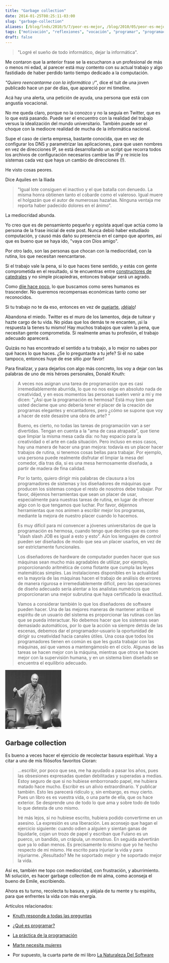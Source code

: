 ```yaml
---
title: "Garbage collection"
date: 2014-01-25T08:25:11-03:00
slug: "garbage-collection"
aliases: [/blog/lnds/2010/5/7/peor-es-mejor, /blog/2010/05/peor-es-mejor.html]
tags: ["motivación", "reflexiones", "vocación", "programar", "programación"]
draft: false
---
```

> "Logré el sueño de todo informático, dejar la informática".

Me contaron que la anterior frase se la escucharon a un profesional de
más o menos mi edad, al parecer está muy contento con su actual trabajo
y algo fastidiado de haber perdido tanto tiempo dedicado a la
computación.

*"Quiero reencantarme con la informática :/"*, dice el tuit de una joven
publicado hace un par de días, que apareció por mi timeline.

Acá hay una alerta, una petición de ayuda, una persona que está con
angustia vocacional.

No me queda claro, porque no la conozco y no la seguía en Twitter, que
es lo que está pasando. Puede ser el encuentro con la realidad del
trabajo versus la idealización del mundo universitario. También puede
ser el choque con la mediocre realidad de mucha de la informática
nacional.

Supe el caso de cierta empresa, bastante conocida, que en vez de
configurar los DNS y parametrizar las aplicaciones, para que usen
nombres en vez de direcciones IP, se está desarrollando un script que
recorra todos los archivos de configuración necesarios cambie las IP y
re inicie los sistemas cada vez que haya un cambio de direcciones (!).

He visto cosas peores.

Dice Aquiles en la Iliada

> "Igual lote consiguen el inactivo y el que batalla con denuedo. La
> misma honra obtienen tanto el cobarde como el valeroso. Igual muere el
> holgazán que el autor de numerosas hazañas. Ninguna ventaja me reporta
> haber padecido dolores en el ánimo".

La mediocridad abunda.

Yo creo que es de pensamiento pequeño y egoísta aquel que actúa como la
persona de la frase inicial de este post. Nunca debió haber estudiado
computación, y causó más daño su presencia en el campo que aportes, así
que es bueno que se haya ido, "vaya con Dios amigo".

Por otro lado, son las personas que chocan con la mediocridad, con la
rutina, los que necesitan reencantarse.

Si el trabajo vale la pena, si lo que haces tiene sentido, y estás con
gente comprometida en el resultado, si te encuentras entre
[constructores de catedrales](/blog/2009/12/motivacion-personal.html) y
no simple picapiedras, entonces trabajar será un agrado.

Como [dije hace poco](/blog/2013/11/satisfaccion.html), lo que
buscamos como seres humanos es trascender. No queremos recompensas
económicas tanto como ser reconocidos.

Si tu trabajo no te da eso, entonces en vez de
[quejarte](/blog/2012/03/filoctetes.html),
¡[déjalo](/blog/2009/03/nada.html)!

Abandona el miedo. Twitter es el muro de los lamentos, deja de tuitear y
hazte cargo de tu vida. No pidas que los demás te re encanten, ¡si la
respuesta la tienes tu mismo! Hay muchos trabajos que valen la pena, que
necesitan gente comprometida. Si realmente amas tu profesión, el trabajo
adecuado aparecerá.

Quizás no has encontrado el sentido a tu trabajo, a lo mejor no sabes
por qué haces lo que haces. ¿Se lo preguntaste a tu jefe? Si él no sabe
tampoco, entonces huye de ese sitio ¡por favor!

Para finalizar, y para dejarlos con algo más concreto, los voy a dejar
con las palabras de uno de mis héroes personales, Donald Knuth:

> A veces nos asignan una tarea de programación que es casi
> irremediablemente aburrida, lo que no nos exige en absoluto nada de
> creatividad, y en esos momentos las personas suelen venir a mí y me
> dicen: "¿Así que la programación es hermosa? Está muy bien que usted
> declame que uno debería tener el placer de la creación de programas
> elegantes y encantadores, pero ¿cómo se supone que voy a hacer de este
> desastre una obra de arte? "
>
> Bueno, es cierto, no todas las tareas de programación van a ser
> divertidas. Tengan en cuenta a la "ama de casa atrapada", que tiene
> que limpiar la misma mesa cada día: no hay espacio para la creatividad
> o el arte en cada situación. Pero incluso en esos casos, hay una
> manera de hacer una gran mejora: todavía es un placer hacer trabajos
> de rutina, si tenemos cosas bellas para trabajar. Por ejemplo, una
> persona puede realmente disfrutar el limpiar la mesa del comedor, día
> tras día, si es una mesa hermosamente diseñada, a partir de madera de
> fina calidad.
>
> Por lo tanto, quiero dirigir mis palabras de clausura a los
> programadores de sistemas y los diseñadores de máquinas que producen
> los sistemas conque el resto de nosotros debe trabajar. Por favor,
> déjennos herramientas que sean un placer de usar, especialmente para
> nuestras tareas de rutina, en lugar de ofrecer algo con lo que
> tengamos que luchar. Por favor, déjennos herramientas que nos animen a
> escribir mejor los programas, mediante la mejora de nuestro placer
> cuando lo hacemos.
>
> Es muy difícil para mí convencer a jóvenes universitarios de que la
> programación es hermosa, cuando tengo que decirles que es como "slash
> slash JOB es igual a esto y esto". Aún los lenguajes de control pueden
> ser diseñados de modo que sea un placer usarlos, en vez de ser
> estrictamente funcionales.
>
> Los diseñadores de hardware de computador pueden hacer que sus
> máquinas sean mucho más agradables de utilizar, por ejemplo,
> proporcionando aritmética de coma flotante que cumpla las leyes
> matemáticas simples. Las instalaciones disponibles en la actualidad en
> la mayoría de las máquinas hacen el trabajo de análisis de errores de
> manera rigurosa e irremediablemente difícil, pero las operaciones de
> diseño adecuado sería alentar a los analistas numéricos que
> proporcionaran una mejor subrutina que haya certificado la exactitud.
>
> Vamos a considerar también lo que los diseñadores de software pueden
> hacer. Una de las mejores maneras de mantener arriba el espíritu de un
> usuario del sistema es proporcionar las rutinas con las que se pueda
> interactuar. No debemos hacer que los sistemas sean demasiado
> automáticos, por lo que la acción va siempre detrás de las escenas,
> debemos dar el programador-usuario la oportunidad de dirigir su
> creatividad hacia canales útiles. Una cosa que todos los programadores
> tienen en común es que les gusta trabajar con las máquinas, así que
> vamos a mantengámoslo en el ciclo. Algunas de las tareas se hacen
> mejor con la máquina, mientras que otros se hacen mejor con la
> supervisión humana, y en un sistema bien diseñado se encuentra el
> equilibrio adecuado.

![](knuth1.jpg)

## **Garbage collection**

Es bueno a veces hacer el ejercicio de recolectar basura espiritual. Voy
a citar a uno de mis filósofos favoritos Cioran:

> ...escribir, por poco que sea, me ha ayudado a pasar los años, pues
> las obsesiones expresadas quedan debilitadas y superadas a medias.
> Estoy seguro de que si no hubiese emborronado papel, me hubiera matado
> hace mucho. Escribir es un alivio extraordinario. Y publicar también.
> Esto les parecerá ridículo y, sin embargo, es muy cierto. Pues un
> libro es es vuestra vida, o una parte de ella, que os hace exterior.
> Se desprende uno de todo lo que ama y sobre todo de todo lo que
> detesta de uno mismo.
>
> Iré más lejos, si no hubiese escrito, hubiera podido convertirme en un
> asesino. La expresión es una liberación. Les aconsejo que hagan el
> ejercicio siguiente: cuando odien a alguien y sientan ganas de
> liquidarle, cojan un trozo de papel y escriban que Fulano es un
> puerco, un bandido, un crápula, un monstruo. En seguida advertirán que
> ya lo odian menos. Es precisamente lo mismo que yo he hecho respecto
> de mi mismo. He escrito para injuriar la vida y para injuriarme.
> ¿Resultado? Me he soportado mejor y he soportado mejor la vida.

Así es, también me topo con mediocridad, con frustración, y
aburrimiento. Mi solución, es hacer garbage collection de mi alma, como
aconseja el bueno de Emile, escribiendo.

Ahora es tu turno, recolecta tu basura, y aléjala de tu mente y tu
espíritu, para que enfrentes la vida con más energía.

Artículos relacionados:

-   [Knuth responde a todas las preguntas](/2011/01/21/knuth-responde-a-todas-las-preguntas-2)

-   [¿Qué es programar?](/2012/05/09/que-es-programar)

-   [La práctica de la programación](/2007/07/12/la-practica-de-la-programacion)

-   [Marte necesita mujeres](/blog/lnds/2013/09/08/marte-necesita-mujeres)

-   Por supuesto, la cuarta parte de mi libro  [La Naturaleza Del Software](/books)

